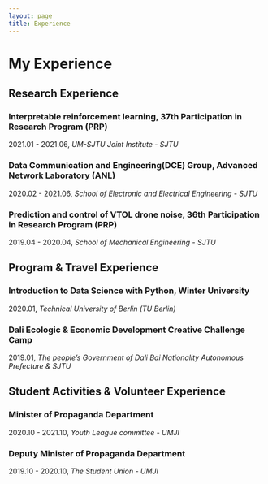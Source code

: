 ```yaml
---
layout: page
title: Experience
---
```


# My Experience



## Research Experience

### Interpretable reinforcement learning, 37th Participation in Research Program (PRP)

2021.01 - 2021.06, *UM-SJTU Joint Institute - SJTU*

### Data Communication and Engineering(DCE) Group, Advanced Network Laboratory (ANL)

2020.02 - 2021.06, *School of Electronic and Electrical Engineering - SJTU*

### Prediction and control of VTOL drone noise, 36th Participation in Research Program (PRP)

2019.04 - 2020.04, *School of Mechanical Engineering - SJTU*



## Program & Travel Experience

### Introduction to Data Science with Python, Winter University

2020.01, *Technical University of Berlin (TU Berlin)*

### Dali Ecologic & Economic Development Creative Challenge Camp

2019.01, *The people’s Government of Dali Bai Nationality Autonomous Prefecture & SJTU*



## Student Activities & Volunteer Experience

### Minister of Propaganda Department

2020.10 - 2021.10, *Youth League committee - UMJI*

### Deputy Minister of Propaganda Department

2019.10 - 2020.10, *The Student Union - UMJI*
